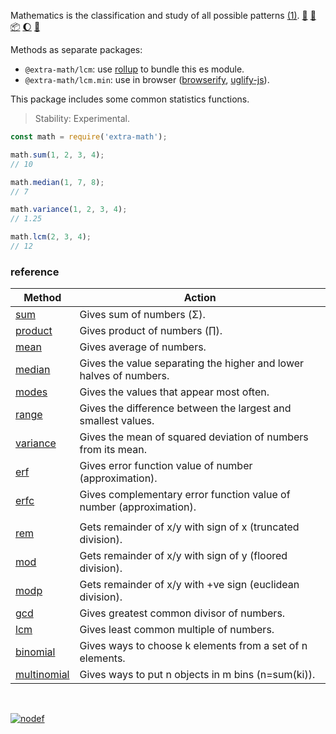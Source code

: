 Mathematics is the classification and study of all possible patterns [(1)]. [:running:] [:vhs:] [:package:] [:moon:] [:ledger:]

Methods as separate packages:
- `@extra-math/lcm`: use [rollup] to bundle this es module.
- `@extra-math/lcm.min`: use in browser ([browserify], [uglify-js]).

This package includes some common statistics functions.

> Stability: Experimental.

```javascript
const math = require('extra-math');

math.sum(1, 2, 3, 4);
// 10

math.median(1, 7, 8);
// 7

math.variance(1, 2, 3, 4);
// 1.25

math.lcm(2, 3, 4);
// 12
```

### reference

| Method                 | Action
|------------------------|-------
| [sum]                  | Gives sum of numbers (Σ).
| [product]              | Gives product of numbers (∏).
| [mean]                 | Gives average of numbers.
| [median]               | Gives the value separating the higher and lower halves of numbers.
| [modes]                | Gives the values that appear most often.
| [range]                | Gives the difference between the largest and smallest values.
| [variance]             | Gives the mean of squared deviation of numbers from its mean.
| [erf]                  | Gives error function value of number (approximation).
| [erfc]                 | Gives complementary error function value of number (approximation).
|                        |
| [rem]                  | Gets remainder of x/y with sign of x (truncated division).
| [mod]                  | Gets remainder of x/y with sign of y (floored division).
| [modp]                 | Gets remainder of x/y with +ve sign (euclidean division).
| [gcd]                  | Gives greatest common divisor of numbers.
| [lcm]                  | Gives least common multiple of numbers.
| [binomial]             | Gives ways to choose k elements from a set of n elements.
| [multinomial]          | Gives ways to put n objects in m bins (n=sum(ki)).

<br>

[![nodef](https://merferry.glitch.me/card/extra-math.svg)](https://nodef.github.io)

[(1)]: https://en.wikipedia.org/wiki/Walter_Warwick_Sawyer
[browserify]: https://www.npmjs.com/package/browserify
[rollup]: https://www.npmjs.com/package/rollup
[uglify-js]: https://www.npmjs.com/package/uglify-js
[sum]: https://github.com/nodef/extra-math/wiki/sum
[product]: https://github.com/nodef/extra-math/wiki/product
[mean]: https://github.com/nodef/extra-math/wiki/mean
[median]: https://github.com/nodef/extra-math/wiki/median
[modes]: https://github.com/nodef/extra-math/wiki/modes
[range]: https://github.com/nodef/extra-math/wiki/range
[variance]: https://github.com/nodef/extra-math/wiki/variance
[gcd]: https://github.com/nodef/extra-math/wiki/gcd
[lcm]: https://github.com/nodef/extra-math/wiki/lcm
[binomial]: https://github.com/nodef/extra-math/wiki/binomial
[multinomial]: https://github.com/nodef/extra-math/wiki/multinomial
[erf]: https://github.com/nodef/extra-math/wiki/erf
[erfc]: https://github.com/nodef/extra-math/wiki/erfc
[rem]: https://github.com/nodef/extra-math/wiki/rem
[mod]: https://github.com/nodef/extra-math/wiki/mod
[modp]: https://github.com/nodef/extra-math/wiki/modp
[:running:]: https://npm.runkit.com/extra-math
[:vhs:]: https://asciinema.org/a/337174
[:package:]: https://www.npmjs.com/package/extra-math
[:moon:]: https://www.npmjs.com/package/extra-math.min
[:ledger:]: https://unpkg.com/extra-math/
